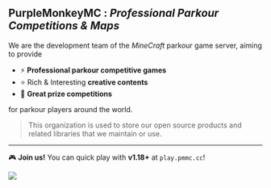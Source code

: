 ## **PurpleMonkeyMC** : _Professional Parkour Competitions & Maps_

We are the development team of the _MineCraft_ parkour game server,
aiming to provide 

- ⚡ **Professional parkour competitive games**
- ⭐ Rich & Interesting **creative contents**
- 🥇 **Great prize competitions**
  
for parkour players around the world.

> This organization is used to store our open source products and related libraries that we maintain or use.
___

🎮 **Join us!** You can quick play with **v1.18+** at `play.pmmc.cc`!
  
![](https://sr-api.sfirew.com/server/play.pmmc.cc/banner/motd.png?hl=cn&v=z9yW3KnwJ6)

